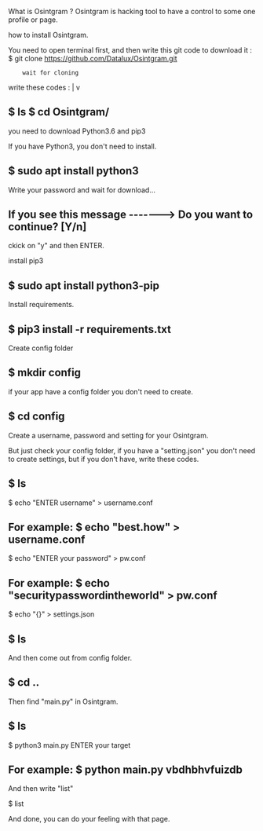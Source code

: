 What is Osintgram ? Osintgram is hacking tool to have a control to some one profile or page.

how to install Osintgram.

You need to open terminal first, and then write this git code to download it :  $ git clone https://github.com/Datalux/Osintgram.git 

        wait for cloning
write these codes :
                  |
                  v


$ ls
$ cd Osintgram/
-----------------------------------------------------------------------------------------------
you need to download Python3.6 and pip3

If you have Python3, you don't need to install.

$ sudo apt install python3
-------------------------------------------------------------------------------
Write your password and wait for download...

If you see this message -------> Do you want to continue? [Y/n]
----------------------------------------------------------------
ckick on "y" and then ENTER.

install pip3

$ sudo apt install python3-pip
-------------------------------------------------------------------------------------
Install requirements.

$ pip3 install -r requirements.txt
--------------------------------------------------------------------------------------------------------------------------------
Create config folder

$ mkdir config
---------------------------------------------------------------------------
if your app have a config folder you don't need to create.

$ cd config
----------------------------------------------------------------------------
Create a username, password and setting for your Osintgram.

But just check your config folder, if you have a "setting.json" you don't need to create settings, but if you don't have, write these codes.

$ ls
-------------------------------------------------------------------------------------------------------------
$ echo "ENTER username" > username.conf

For example:
$ echo "best.how" > username.conf
-----------------------------------------------------------------------------------------------------

$ echo "ENTER your password" > pw.conf

For example:
$ echo "securitypasswordintheworld" > pw.conf
-----------------------------------------------------------------------------------------------------

$ echo "{}" > settings.json

$ ls
-------------------------------------------------------------------------------------------------------------
And then come out from config folder.

$ cd ..
---------------------------------------------------------------------------------------------------------
Then find "main.py" in Osintgram.

$ ls
-----------------------------------------------------------------------------------------------------------
$ python3 main.py ENTER your target

For example:
$ python main.py vbdhbhvfuizdb
------------------------------------------------------------------------------------------------------------

And then write "list"

$ list

And done, you can do your feeling with that page.
